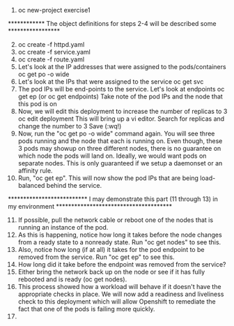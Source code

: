1.  oc new-project exercise1

************ The object definitions for steps 2-4 will be described some *****************

2.  oc create -f httpd.yaml
3.  oc create -f service.yaml
4.  oc create -f route.yaml
5.  Let's look at the IP addresses that were assigned to the pods/containers
    oc get po -o wide
6.  Let's look at the IPs that were assigned to the service
    oc get svc
7.  The pod IPs will be end-points to the service.  Let's look at endpoints
    oc get ep (or oc get endpoints)
    Take note of the pod IPs and the node that this pod is on
8.  Now, we will edit this deployment to increase the number of replicas to 3
    oc edit deployment
        This will bring up a vi editor.  Search for replicas and change the number to 3
        Save (:wq!)
9.  Now, run the "oc get po -o wide" command again.  You will see three pods running and the node that each is running on. Even though, these 3 pods may showup on three different nodes, there is no guarantee on which node the pods will land on.  Ideally, we would want pods on separate nodes.  This is only guaranteed if we setup a daemonset or an affinity rule.
10.  Run, "oc get ep".  This will now show the pod IPs that are being load-balanced behind the service.

************************** I may demonstrate this part (11 through 13) in my environment **************************************

11.  If possible, pull the network cable or reboot one of the nodes that is running an instance of the pod.
12.  As this is happening, notice how long it takes before the node changes from a ready state to a nonready state.  Run "oc get nodes" to see this.
13.  Also, notice how long (if at all) it takes for the pod endpoint to be removed from the service.  Run "oc get ep" to see this.
14.  How long did it take before the endpoint was removed from the service?
15.  Either bring the network back up on the node or see if it has fully rebooted and is ready (oc get nodes).
16.  This process showed how a workload will behave if it doesn't have the appropriate checks in place.  We will now add a readiness and liveliness check to this deployment which will allow Openshift to remediate the fact that one of the pods is failing more quickly.
17.  

